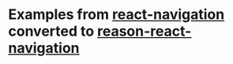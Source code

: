 # Examples from [react-navigation](reactnavigation.org) converted to [reason-react-navigation](https://reasonml-community.github.io/reason-react-native/)
